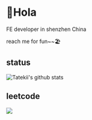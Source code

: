 # 👋Hola
FE developer in shenzhen China 

reach me for fun~~🏖️

## status
![Tatekii's github stats](https://github-readme-stats.vercel.app/api?username=Tatekii&show_icons=true&theme=bear)

## leetcode
![](https://leetcard.jacoblin.cool/tatekii?site=cn)
